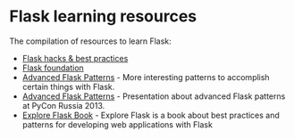 # Flask learning resources
The compilation of resources to learn Flask:
* [Flask hacks & best practices](http://slides.skien.cc/flask-hacks-and-best-practices)
* [Flask foundation](https://jackstouffer.com/flask-foundation)
* [Advanced Flask Patterns](https://speakerdeck.com/mitsuhiko/advanced-flask-patterns) - More interesting patterns to accomplish certain things with Flask.
* [Advanced Flask Patterns](https://speakerdeck.com/mitsuhiko/advanced-flask-patterns-1) - Presentation about advanced Flask patterns at PyCon Russia 2013.
* [Explore Flask Book](http://exploreflask.com/en/latest/index.html) - Explore Flask is a book about best practices and patterns for developing web applications with Flask
